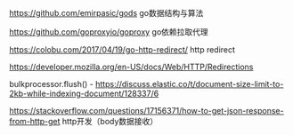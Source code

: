https://github.com/emirpasic/gods              go数据结构与算法

https://github.com/goproxyio/goproxy        go依赖拉取代理

https://colobu.com/2017/04/19/go-http-redirect/  http redirect

https://developer.mozilla.org/en-US/docs/Web/HTTP/Redirections



bulkprocessor.flush()  -  https://discuss.elastic.co/t/document-size-limit-to-2kb-while-indexing-document/128337/6



https://stackoverflow.com/questions/17156371/how-to-get-json-response-from-http-get   http开发（body数据接收）